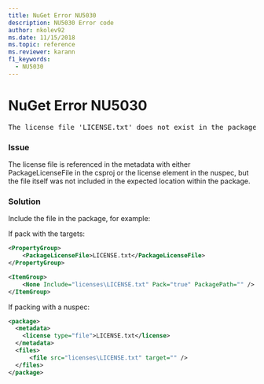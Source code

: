 ```yaml
---
title: NuGet Error NU5030
description: NU5030 Error code
author: nkolev92
ms.date: 11/15/2018
ms.topic: reference
ms.reviewer: karann
f1_keywords: 
  - NU5030
---
```


# NuGet Error NU5030
<pre>The license file 'LICENSE.txt' does not exist in the package.</pre>

### Issue

The license file is referenced in the metadata with either PackageLicenseFile in the csproj or the license element in the nuspec, but the file itself was not included in the expected location within the package.


### Solution

Include the file in the package, for example:

If pack with the targets:
```xml
<PropertyGroup>
    <PackageLicenseFile>LICENSE.txt</PackageLicenseFile>
</PropertyGroup>

<ItemGroup>
    <None Include="licenses\LICENSE.txt" Pack="true" PackagePath="" />
</ItemGroup>
```

If packing with a nuspec:
```xml
<package>
  <metadata>
    <license type="file">LICENSE.txt</license>
  </metadata>
  <files>
      <file src="licenses\LICENSE.txt" target="" />
  </files>
</package>
```

